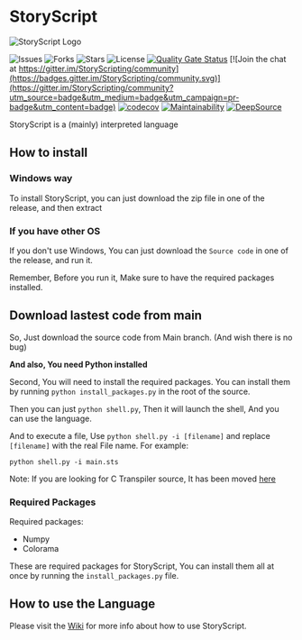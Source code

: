 # StoryScript

![StoryScript Logo](https://github.com/lines-of-codes/StoryScript/blob/be67a0b872783b78378dc3ac0969fb1111cb3e0f/StoryScript.png)

![Issues](https://img.shields.io/github/issues/lines-of-codes/StoryScript)
![Forks](https://img.shields.io/github/forks/lines-of-codes/StoryScript)
![Stars](https://img.shields.io/github/stars/lines-of-codes/StoryScript)
![License](https://img.shields.io/github/license/lines-of-codes/StoryScript)
[![Quality Gate Status](https://sonarcloud.io/api/project_badges/measure?project=StoryScriptorg_StoryScript&metric=alert_status)](https://sonarcloud.io/dashboard?id=StoryScriptorg_StoryScript)
[![Join the chat at https://gitter.im/StoryScripting/community](https://badges.gitter.im/StoryScripting/community.svg)](https://gitter.im/StoryScripting/community?utm_source=badge&utm_medium=badge&utm_campaign=pr-badge&utm_content=badge)
[![codecov](https://codecov.io/gh/StoryScriptorg/StoryScript/branch/main/graph/badge.svg?token=BWC521L4X5)](https://codecov.io/gh/StoryScriptorg/StoryScript)
[![Maintainability](https://api.codeclimate.com/v1/badges/808f1a45d594387472eb/maintainability)](https://codeclimate.com/github/StoryScriptorg/StoryScript/maintainability)
[![DeepSource](https://deepsource.io/gh/StoryScriptorg/StoryScript.svg/?label=active+issues&show_trend=true&token=5Ju5wGtlKSj6HZrmU7HnIA72)](https://deepsource.io/gh/StoryScriptorg/StoryScript/?ref=repository-badge)

StoryScript is a \(mainly\) interpreted language

## How to install

### Windows way
To install StoryScript, you can just download the zip file in one of the release, and then extract
### If you have other OS
If you don't use Windows, You can just download the `Source code` in one of the release, and run it.

Remember, Before you run it, Make sure to have the required packages installed.

## Download lastest code from main

So, Just download the source code from Main branch. \(And wish there is no bug\)

**And also, You need Python installed**

Second, You will need to install the required packages. You can install them by running `python install_packages.py` in the root of the source.

Then you can just `python shell.py`, Then it will launch the shell, And you can use the language.

And to execute a file, Use `python shell.py -i [filename]` and replace `[filename]` with the real File name. For example:

```text
python shell.py -i main.sts
```

Note: If you are looking for C Transpiler source, It has been moved [here](https://github.com/StoryScriptorg/StoryScript-CTranspiler/)

### Required Packages
Required packages:
- Numpy
- Colorama

These are required packages for StoryScript, You can install them all at once by running the `install_packages.py` file.

## How to use the Language

Please visit the [Wiki](https://github.com/lines-of-codes/StoryScript/wiki) for more info about how to use StoryScript.

